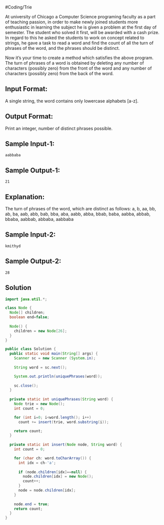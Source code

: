 #Coding/Trie 

At university of Chicago a Computer Science programing faculty as a part of teaching passion, in order to make newly joined students more enthusiastic in learning the subject he is given a problem at the first day of semester. The student who solved it first, will be awarded with a cash prize. In regard to this he asked the students to work on concept related to strings, he gave a task to read a word and find the count of all the turn of phrases of the word, and the phrases should be distinct.

Now it’s your time to create a method which satisfies the above program.
The turn of phrases of a word is obtained by deleting any number of characters (possibly zero) from the front of the word and any number of characters (possibly zero) from the back of the word.

Input Format:
-------------
A single string, the word contains only lowercase alphabets \[a-z].

Output Format:
--------------
Print an integer, number of distinct phrases possible.


Sample Input-1:
---------------
```
aabbaba
```

Sample Output-1:
----------------
```
21
```

Explanation:
-------------
The turn of phrases of the word, which are distinct as follows:
a, b, aa, bb, ab, ba, aab, abb, bab, bba, aba, aabb, abba, bbab, baba, aabba, abbab, bbaba, aabbab, abbaba, aabbaba


Sample Input-2:
---------------
```
kmithyd
```

Sample Output-2:
----------------
```
28
```

## Solution

```java
import java.util.*;

class Node {
  Node[] children;
  boolean end=false;
  
  Node() {
    children = new Node[26];
  }
}

public class Solution {
  public static void main(String[] args) {
    Scanner sc = new Scanner (System.in);
    
    String word = sc.next();

    System.out.println(uniquePhrases(word));
    
    sc.close();
  }
  
  private static int uniquePhrases(String word) {
    Node trie = new Node();
    int count = 0;

    for (int i=0; i<word.length(); i++) 
      count += insert(trie, word.substring(i));

    return count;
  }
  
  private static int insert(Node node, String word) {
    int count = 0;

    for (char ch: word.toCharArray()) {
      int idx = ch-'a';
  
      if (node.children[idx]==null) {
        node.children[idx] = new Node();
        count++;
      }
      node = node.children[idx];
    }
    
    node.end = true;
    return count;
  }
}
```